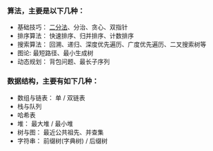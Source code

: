 ### 算法，主要是以下几种：
* 基础技巧： [二分法](https://github.com/codinglzt/note/blob/master/%E7%AE%97%E6%B3%95/code/%E4%BA%8C%E5%88%86%E6%B3%95.md)、分治、贪心、双指针
* 排序算法： 快速排序、归并排序、计数排序
* 搜索算法： 回溯、递归、深度优先遍历、广度优先遍历、二叉搜索树等
* 图论: 最短路径、最小生成树
* 动态规划： 背包问题、最长子序列

### 数据结构，主要有如下几种：
* 数组与链表： 单 / 双链表
* 栈与队列
* 哈希表
* 堆： 最大堆 / 最小堆
* 树与图： 最近公共祖先、并查集
* 字符串： 前缀树(字典树) / 后缀树